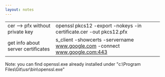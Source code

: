 ```yaml
---
layout: notes
---
```


| | |
| - | - |
| cer --> pfx without private key  | openssl pkcs12 -export -nokeys -in certificate.cer -out pkcs12.pfx |
| get info about server certificates |  s_client -showcerts -servername www.google.com -connect www.google.com:443 |

Note: you can find openssl.exe already installed under "c:\Program Files\Git\usr\bin\openssl.exe"


